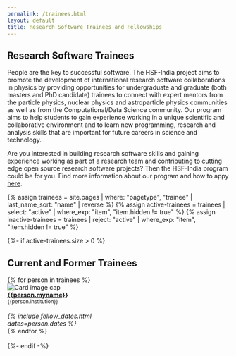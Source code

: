 ```yaml
---
permalink: /trainees.html
layout: default
title: Research Software Trainees and Fellowships
---
```


## Research Software Trainees

People are the key to successful software. The HSF-India project aims to promote the
development of international research software collaborations in physics
by providing opportunities for undergraduate and graduate (both masters and PhD candidate)
trainees to connect with expert mentors from the particle physics, nuclear physics and astroparticle physics communities
as well as from the Computational/Data Science community.
Our program aims to help students to gain experience working in a unique scientific and collaborative environment and to
learn new programming, research and analysis skills that are important for future careers in science and technology.

Are you interested in building research software skills and gaining experience working as part of
a research team and contributing to cutting edge
open source research software projects? Then the HSF-India program could be for you. Find more information about our
program and how to appy
[here](/trainee_program.html). 


{% assign trainees = site.pages | where: "pagetype", "trainee"
                               | last_name_sort: "name"
                               | reverse %}
{% assign active-trainees = trainees | select: "active" | where_exp: "item", "item.hidden != true" %}
{% assign inactive-trainees = trainees | reject: "active" | where_exp: "item", "item.hidden != true" %}


{%- if active-trainees.size > 0 %}
## Current and Former Trainees

<div id="current" class="container-fluid">
  <div class="row">
    {% for person in trainees %}
      <div class="card" style="width: 12rem;">
         <img class="card-img-top" src="{{person.photo}}" alt="Card image cap">
         <div class="card-body d-flex flex-column">
           <div class="card-text">
              <b><a href="{{person.permalink}}">{{person.myname}}</a></b><br>
              <small>{{person.institution}}</small><br><br>
           </div>
           <div class="card-text mt-auto"><i>
             {% include fellow_dates.html dates=person.dates %}
           </i><br></div>
         </div>
      </div>
    {% endfor %}
  </div>
  <br>
</div>
{%- endif -%}


